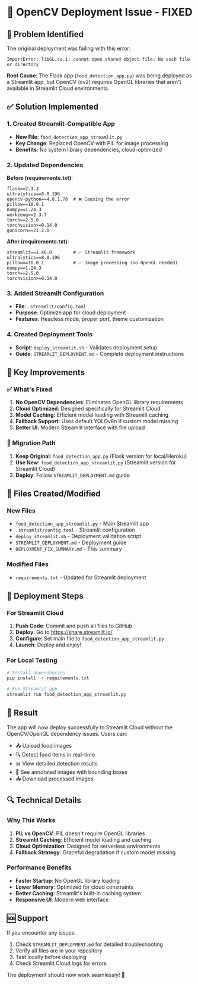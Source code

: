 # 🔧 OpenCV Deployment Issue - FIXED

## 🚨 Problem Identified

The original deployment was failing with this error:
```
ImportError: libGL.so.1: cannot open shared object file: No such file or directory
```

**Root Cause**: The Flask app (`food_detection_app.py`) was being deployed as a Streamlit app, but OpenCV (cv2) requires OpenGL libraries that aren't available in Streamlit Cloud environments.

## ✅ Solution Implemented

### 1. Created Streamlit-Compatible App
- **New File**: `food_detection_app_streamlit.py`
- **Key Change**: Replaced OpenCV with PIL for image processing
- **Benefits**: No system library dependencies, cloud-optimized

### 2. Updated Dependencies
**Before (requirements.txt)**:
```
flask==2.3.3
ultralytics==8.0.196
opencv-python==4.8.1.78  # ❌ Causing the error
pillow==10.0.1
numpy==1.24.3
werkzeug==2.3.7
torch==2.5.0
torchvision>=0.14.0
gunicorn==21.2.0
```

**After (requirements.txt)**:
```
streamlit==1.46.0        # ✅ Streamlit framework
ultralytics==8.0.196
pillow==10.0.1           # ✅ Image processing (no OpenGL needed)
numpy==1.24.3
torch==2.5.0
torchvision>=0.14.0
```

### 3. Added Streamlit Configuration
- **File**: `.streamlit/config.toml`
- **Purpose**: Optimize app for cloud deployment
- **Features**: Headless mode, proper port, theme customization

### 4. Created Deployment Tools
- **Script**: `deploy_streamlit.sh` - Validates deployment setup
- **Guide**: `STREAMLIT_DEPLOYMENT.md` - Complete deployment instructions

## 🎯 Key Improvements

### ✅ What's Fixed
1. **No OpenCV Dependencies**: Eliminates OpenGL library requirements
2. **Cloud Optimized**: Designed specifically for Streamlit Cloud
3. **Model Caching**: Efficient model loading with Streamlit caching
4. **Fallback Support**: Uses default YOLOv8n if custom model missing
5. **Better UI**: Modern Streamlit interface with file upload

### 🔄 Migration Path
1. **Keep Original**: `food_detection_app.py` (Flask version for local/Heroku)
2. **Use New**: `food_detection_app_streamlit.py` (Streamlit version for Streamlit Cloud)
3. **Deploy**: Follow `STREAMLIT_DEPLOYMENT.md` guide

## 📁 Files Created/Modified

### New Files
- `food_detection_app_streamlit.py` - Main Streamlit app
- `.streamlit/config.toml` - Streamlit configuration
- `deploy_streamlit.sh` - Deployment validation script
- `STREAMLIT_DEPLOYMENT.md` - Deployment guide
- `DEPLOYMENT_FIX_SUMMARY.md` - This summary

### Modified Files
- `requirements.txt` - Updated for Streamlit deployment

## 🚀 Deployment Steps

### For Streamlit Cloud
1. **Push Code**: Commit and push all files to GitHub
2. **Deploy**: Go to https://share.streamlit.io/
3. **Configure**: Set main file to `food_detection_app_streamlit.py`
4. **Launch**: Deploy and enjoy!

### For Local Testing
```bash
# Install dependencies
pip install -r requirements.txt

# Run Streamlit app
streamlit run food_detection_app_streamlit.py
```

## 🎉 Result

The app will now deploy successfully to Streamlit Cloud without the OpenCV/OpenGL dependency issues. Users can:

- 📤 Upload food images
- 🔍 Detect food items in real-time
- 📊 View detailed detection results
- 🎨 See annotated images with bounding boxes
- 📥 Download processed images

## 🔍 Technical Details

### Why This Works
1. **PIL vs OpenCV**: PIL doesn't require OpenGL libraries
2. **Streamlit Caching**: Efficient model loading and caching
3. **Cloud Optimization**: Designed for serverless environments
4. **Fallback Strategy**: Graceful degradation if custom model missing

### Performance Benefits
- **Faster Startup**: No OpenGL library loading
- **Lower Memory**: Optimized for cloud constraints
- **Better Caching**: Streamlit's built-in caching system
- **Responsive UI**: Modern web interface

## 🆘 Support

If you encounter any issues:
1. Check `STREAMLIT_DEPLOYMENT.md` for detailed troubleshooting
2. Verify all files are in your repository
3. Test locally before deploying
4. Check Streamlit Cloud logs for errors

The deployment should now work seamlessly! 🎉 